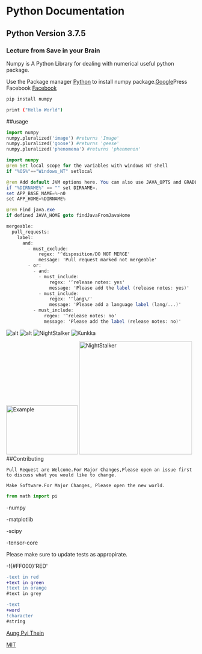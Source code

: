 # Python Documentation

## Python Version 3.7.5

### Lecture from Save in your Brain

Numpy is A Python Library for dealing with numerical useful python package.

Use the Package manager [Python](https://www.python.org/) to install numpy package.[Google](google.com)Press Facebook
[Facebook](www.facebook.com)
[]()

```bash
pip install numpy
```
```bash 
print ("Hello World")
```

##usage

```python
import numpy
numpy.pluralized('image') #returns 'Image'
numpy.pluralized('goose') #returns 'geese'
numpy.pluralized('phenomena') #returns 'phenmenon'
```
```java
import numpy
@rem Set local scope for the variables with windows NT shell
if "%OS%"=="Windows_NT" setlocal

@rem Add default JVM options here. You can also use JAVA_OPTS and GRADLE_OPTS to pass JVM options to this script.
if "%DIRNAME%" == "" set DIRNAME=.
set APP_BASE_NAME=%~n0
set APP_HOME=%DIRNAME%

@rem Find java.exe
if defined JAVA_HOME goto findJavaFromJavaHome
```

```C#
mergeable:
  pull_requests:
    label:
      and:
        - must_exclude:
            regex: '^disposition/DO NOT MERGE'
            message: 'Pull request marked not mergeable'
        - or:
          - and:
            - must_include:
                regex: '^release notes: yes'
                message: 'Please add the label (release notes: yes)'
            - must_include:
                regex: '^lang\/'
                message: 'Please add a language label (lang/...)'
          - must_include:
              regex: '^release notes: no'
              message: 'Please add the label (release notes: no)'
```

![alt](https://www.stellaandchewys.com/wp-content/uploads/maplechristmas.jpg)
![alt](https://static01.nyt.com/images/2014/01/28/science/28SLOT_SPAN/28SLOT-jumbo.jpg)
![NightStalker](https://i.pinimg.com/564x/77/99/e7/7799e7786b7103c23e85832f59738fd6.jpg)
![Kunkka](https://www.mordeo.org/files/uploads/2017/11/Kunkka-Dota-2-HD-Mobile-Wallpaper-950x1520.jpg)

<img src="image/example.jpg" alt="Example" width="190" height="130">
<img src="https://i.pinimg.com/564x/77/99/e7/7799e7786b7103c23e85832f59738fd6.jpg" alt="NightStalker" width="300" height="300">
##Contributing

```
Pull Request are Welcome.For Major Changes,Please open an issue first to discuss what you would like to change.
```

```
Make Software.For Major Changes, Please open the new world.
```

```python
from math import pi
```
-numpy

-matplotlib

-scipy

-tensor-core

Please make sure to update tests as appropirate.

-!{#FF000}'RED'

```diff
-text in red
+text in green
!text in orange
#text in grey
```

```diff
-text 
+word
!character
#string
```

[Aung Pyi Thein](https://www.facebook.com/profile.php?id=100010216685986)

[MIT](https://choosealicense.com/licenses/mit/)
